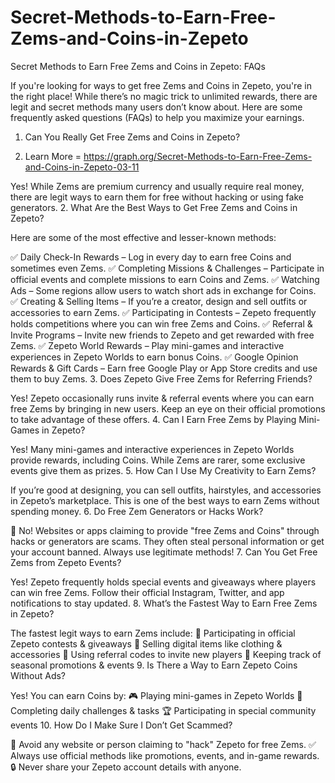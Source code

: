 # Secret-Methods-to-Earn-Free-Zems-and-Coins-in-Zepeto

Secret Methods to Earn Free Zems and Coins in Zepeto: FAQs

If you're looking for ways to get free Zems and Coins in Zepeto, you're in the right place! While there’s no magic trick to unlimited rewards, there are legit and secret methods many users don’t know about. Here are some frequently asked questions (FAQs) to help you maximize your earnings.
1. Can You Really Get Free Zems and Coins in Zepeto?

2. Learn More = https://graph.org/Secret-Methods-to-Earn-Free-Zems-and-Coins-in-Zepeto-03-11

Yes! While Zems are premium currency and usually require real money, there are legit ways to earn them for free without hacking or using fake generators.
2. What Are the Best Ways to Get Free Zems and Coins in Zepeto?

Here are some of the most effective and lesser-known methods:

✅ Daily Check-In Rewards – Log in every day to earn free Coins and sometimes even Zems.
✅ Completing Missions & Challenges – Participate in official events and complete missions to earn Coins and Zems.
✅ Watching Ads – Some regions allow users to watch short ads in exchange for Coins.
✅ Creating & Selling Items – If you’re a creator, design and sell outfits or accessories to earn Zems.
✅ Participating in Contests – Zepeto frequently holds competitions where you can win free Zems and Coins.
✅ Referral & Invite Programs – Invite new friends to Zepeto and get rewarded with free Zems.
✅ Zepeto World Rewards – Play mini-games and interactive experiences in Zepeto Worlds to earn bonus Coins.
✅ Google Opinion Rewards & Gift Cards – Earn free Google Play or App Store credits and use them to buy Zems.
3. Does Zepeto Give Free Zems for Referring Friends?

Yes! Zepeto occasionally runs invite & referral events where you can earn free Zems by bringing in new users. Keep an eye on their official promotions to take advantage of these offers.
4. Can I Earn Free Zems by Playing Mini-Games in Zepeto?

Yes! Many mini-games and interactive experiences in Zepeto Worlds provide rewards, including Coins. While Zems are rarer, some exclusive events give them as prizes.
5. How Can I Use My Creativity to Earn Zems?

If you’re good at designing, you can sell outfits, hairstyles, and accessories in Zepeto’s marketplace. This is one of the best ways to earn Zems without spending money.
6. Do Free Zem Generators or Hacks Work?

🚫 No! Websites or apps claiming to provide "free Zems and Coins" through hacks or generators are scams. They often steal personal information or get your account banned. Always use legitimate methods!
7. Can You Get Free Zems from Zepeto Events?

Yes! Zepeto frequently holds special events and giveaways where players can win free Zems. Follow their official Instagram, Twitter, and app notifications to stay updated.
8. What’s the Fastest Way to Earn Free Zems in Zepeto?

The fastest legit ways to earn Zems include:
🚀 Participating in official Zepeto contests & giveaways
🚀 Selling digital items like clothing & accessories
🚀 Using referral codes to invite new players
🚀 Keeping track of seasonal promotions & events
9. Is There a Way to Earn Zepeto Coins Without Ads?

Yes! You can earn Coins by:
🎮 Playing mini-games in Zepeto Worlds
🎯 Completing daily challenges & tasks
🏆 Participating in special community events
10. How Do I Make Sure I Don’t Get Scammed?

🚫 Avoid any website or person claiming to "hack" Zepeto for free Zems.
✅ Always use official methods like promotions, events, and in-game rewards.
🔒 Never share your Zepeto account details with anyone.
